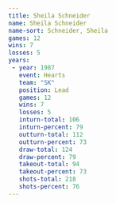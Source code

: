 ```yaml
---
title: Sheila Schneider
name: Sheila Schneider
name-sort: Schneider, Sheila
games: 12
wins: 7
losses: 5
years:
 - year: 1987
   event: Hearts
   team: "SK"
   position: Lead
   games: 12
   wins: 7
   losses: 5
   inturn-total: 106
   inturn-percent: 79
   outturn-total: 112
   outturn-percent: 73
   draw-total: 124
   draw-percent: 79
   takeout-total: 94
   takeout-percent: 73
   shots-total: 218
   shots-percent: 76
---
```

